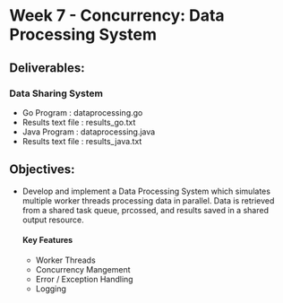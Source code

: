 #  Week 7 - Concurrency: Data Processing System

## Deliverables:
### Data Sharing System
- Go Program : dataprocessing.go
- Results text file : results_go.txt
- Java Program : dataprocessing.java
- Results text file : results_java.txt

## Objectives:
- Develop and implement a Data Processing System which simulates multiple worker threads processing data in parallel. Data is retrieved from a shared task queue, prcossed, and results saved in a shared output resource.

  #### Key Features
  * Worker Threads
  * Concurrency Mangement
  * Error / Exception Handling
  * Logging
